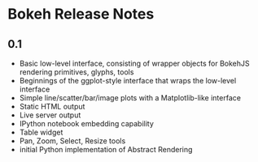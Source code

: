 Bokeh Release Notes
===================

0.1
---

 * Basic low-level interface, consisting of wrapper objects for BokehJS
   rendering primitives, glyphs, tools
 * Beginnings of the ggplot-style interface that wraps the low-level interface
 * Simple line/scatter/bar/image plots with a Matplotlib-like interface
 * Static HTML output
 * Live server output
 * IPython notebook embedding capability
 * Table widget
 * Pan, Zoom, Select, Resize tools
 * initial Python implementation of Abstract Rendering


